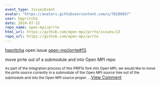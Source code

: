 ```yaml
---
event_type: IssuesEvent
avatar: "https://avatars.githubusercontent.com/u/7818666?"
user: hppritcha
date: 2024-07-22
repo_name: open-mpi/prrte
html_url: https://github.com/open-mpi/prrte/issues/13
repo_url: https://github.com/open-mpi/prrte
---
```


<a href='https://github.com/hppritcha' target='_blank'>hppritcha</a> open issue <a href='https://github.com/open-mpi/prrte/issues/13' target='_blank'>open-mpi/prrte#13</a>.

<p>move prrte out of a submodule and into Open MPI repo</p><small>As part of the integration process of this PRRTe fork into Open MPI, we would like to move the prrte source currently in a submodule of the Open MPI source tree out of the submodule and into the Open MPI source proper....</small><a href='https://github.com/open-mpi/prrte/issues/13' target='_blank'>View Comment</a>
